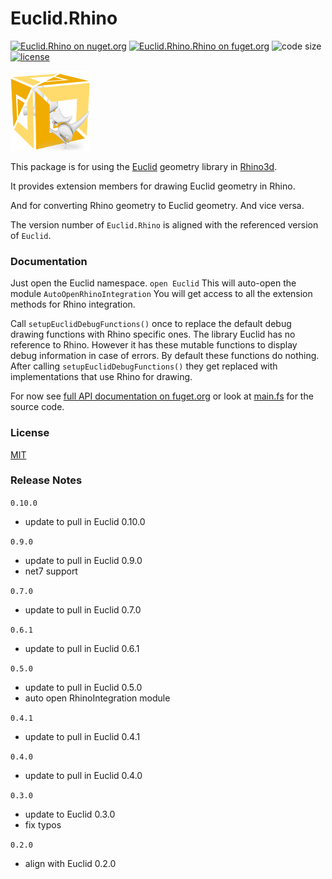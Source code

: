 # Euclid.Rhino
[![Euclid.Rhino on nuget.org](https://img.shields.io/nuget/v/Euclid.Rhino)](https://www.nuget.org/packages/Euclid.Rhino/)
[![Euclid.Rhino.Rhino on fuget.org](https://www.fuget.org/packages/Euclid.Rhino/badge.svg)](https://www.fuget.org/packages/Euclid.Rhino)
![code size](https://img.shields.io/github/languages/code-size/goswinr/Euclid.Rhino.svg)
[![license](https://img.shields.io/github/license/goswinr/Euclid.Rhino)](LICENSE)

![Logo](https://raw.githubusercontent.com/goswinr/Euclid.Rhino/main/Doc/logo128.png)


This package is for using the [Euclid](https://github.com/goswinr/Euclid) geometry library in [Rhino3d](https://www.rhino3d.com/).

It provides extension members for drawing Euclid geometry in Rhino.

And for converting Rhino geometry to Euclid geometry. And vice versa.

The version number of `Euclid.Rhino` is aligned with the referenced version of `Euclid`.

### Documentation

Just open the Euclid namespace.
`open Euclid`
This will auto-open the module  `AutoOpenRhinoIntegration`
You will get access to all the extension methods for Rhino integration.

Call `setupEuclidDebugFunctions()` once to replace the default debug drawing functions with Rhino specific ones.
The library Euclid has no reference to Rhino.
However it has these mutable functions to display debug information in case of errors.
By default these functions do nothing.
After calling `setupEuclidDebugFunctions()` they get replaced with implementations that use Rhino for drawing.


For now see [full API documentation on fuget.org](https://www.fuget.org/packages/Euclid.Rhino)
or look at [main.fs](https://github.com/goswinr/Euclid.Rhino/blob/main/main.fs) for the source code.

### License
[MIT](https://raw.githubusercontent.com/goswinr/Euclid.Rhino/main/LICENSE.txt)

### Release Notes

`0.10.0`
- update to pull in Euclid 0.10.0


`0.9.0`
- update to pull in Euclid 0.9.0
- net7 support

`0.7.0`
- update to pull in Euclid 0.7.0

`0.6.1`
- update to pull in Euclid 0.6.1

`0.5.0`
- update to pull in Euclid 0.5.0
- auto open RhinoIntegration module

`0.4.1`
- update to pull in Euclid 0.4.1

`0.4.0`
 - update to pull in Euclid 0.4.0

`0.3.0`
- update to Euclid 0.3.0
- fix typos

`0.2.0`
- align with Euclid 0.2.0



